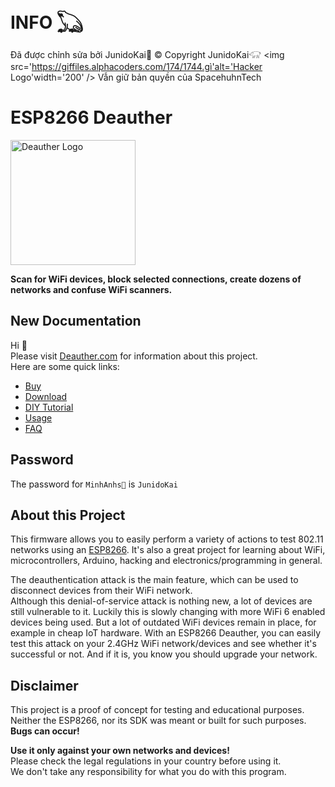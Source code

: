 # INFO 𓆏
  Đã được chỉnh sửa bởi JunidoKai🍁
  © Copyright JunidoKai𓃟 
<img src='https://giffiles.alphacoders.com/174/1744.gì'alt='Hacker Logo'width='200' />
  Vẫn giữ bản quyền của SpacehuhnTech
# ESP8266 Deauther

<img src='https://deauther.com/img/logo.png' alt='Deauther Logo' width='200' />

**Scan for WiFi devices, block selected connections, create dozens of networks and confuse WiFi scanners.**

## New Documentation

Hi 👋  
Please visit [Deauther.com](https://deauther.com) for information about this project.  
Here are some quick links:

* [Buy](https://deauther.com/docs/buy)
* [Download](https://deauther.com/docs/download)
* [DIY Tutorial](https://deauther.com/docs/category/diy-tutorial)
* [Usage](https://deauther.com/docs/category/usage)
* [FAQ](https://deauther.com/docs/faq)

## Password

The password for `MinhAnhs🐰` is `JunidoKai`

## About this Project

This firmware allows you to easily perform a variety of actions to test 802.11 networks using an [ESP8266](https://www.espressif.com/en/products/socs/esp8266). It's also a great project for learning about WiFi, microcontrollers, Arduino, hacking and electronics/programming in general.  

The deauthentication attack is the main feature, which can be used to disconnect devices from their WiFi network.  
Although this denial-of-service attack is nothing new, a lot of devices are still vulnerable to it. Luckily this is slowly changing with more WiFi 6 enabled devices being used. But a lot of outdated WiFi devices remain in place, for example in cheap IoT hardware.
With an ESP8266 Deauther, you can easily test this attack on your 2.4GHz WiFi network/devices and see whether it's successful or not. And if it is, you know you should upgrade your network.

## Disclaimer

This project is a proof of concept for testing and educational purposes.  
Neither the ESP8266, nor its SDK was meant or built for such purposes. **Bugs can occur!**  

**Use it only against your own networks and devices!**  
Please check the legal regulations in your country before using it.  
We don't take any responsibility for what you do with this program.  
